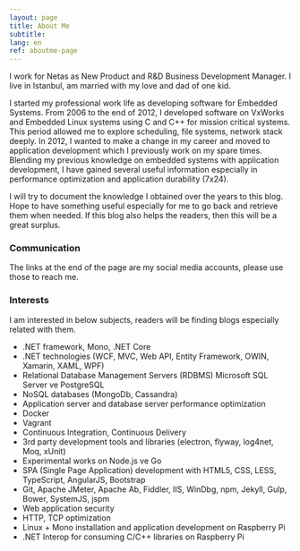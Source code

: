 ```yaml
---
layout: page
title: About Me
subtitle:
lang: en
ref: aboutme-page 
---
```


I work for Netas as New Product and R&D Business Development Manager. I live in Istanbul, am married with my love and dad of one kid. 

I started my professional work life as developing software for Embedded Systems. From 2006 to the end of 2012, I developed software on VxWorks and Embedded Linux systems using C and C++ for mission critical systems. This period allowed me to explore scheduling, file systems, network stack deeply. In 2012, I wanted to make a change in my career and moved to application development which I previously work on my spare times. Blending my previous knowledge on embedded systems with application development, I have gained several useful information especially in performance optimization and application durability (7x24).

I will try to document the knowledge I obtained over the years to this blog. Hope to have something useful especially for me to go back and retrieve them when needed. If this blog also helps the readers, then this will be a great surplus. 

### Communication

The links at the end of the page are my social media accounts, please use those to reach me.

### Interests

I am interested in below subjects, readers will be finding blogs especially related with them.

- .NET framework, Mono, .NET Core
- .NET technologies (WCF, MVC, Web API, Entity Framework, OWIN, Xamarin, XAML, WPF)
- Relational Database Management Servers (RDBMS) Microsoft SQL Server ve PostgreSQL 
- NoSQL databases (MongoDb, Cassandra)
- Application server and database server performance optimization
- Docker
- Vagrant
- Continuous Integration, Continuous Delivery
- 3rd party development tools and libraries (electron, flyway, log4net, Moq, xUnit)
- Experimental works on Node.js ve Go 
- SPA (Single Page Application) development with HTML5, CSS, LESS, TypeScript, AngularJS, Bootstrap 
- Git, Apache JMeter, Apache Ab, Fiddler, IIS, WinDbg, npm, Jekyll, Gulp, Bower, SystemJS, jspm 
- Web application security
- HTTP, TCP optimization
- Linux + Mono installation and application development on Raspberry Pi
- .NET Interop for consuming C/C++ libraries on Raspberry Pi 
